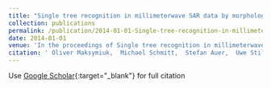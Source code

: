 ```yaml
---
title: "Single tree recognition in millimeterwave SAR data by morphological attribute filters"
collection: publications
permalink: /publication/2014-01-01-Single-tree-recognition-in-millimeterwave-SAR-data-by-morphological-attribute-filters
date: 2014-01-01
venue: 'In the proceedings of Single tree recognition in millimeterwave SAR data by morphological attribute filters'
citation: ' Oliver Maksymiuk,  Michael Schmitt,  Stefan Auer,  Uwe Stilla, &quot;Single tree recognition in millimeterwave SAR data by morphological attribute filters.&quot; In the proceedings of Single tree recognition in millimeterwave SAR data by morphological attribute filters, 2014.'
---
```

Use [Google Scholar](https://scholar.google.com/scholar?q=Single+tree+recognition+in+millimeterwave+SAR+data+by+morphological+attribute+filters){:target="_blank"} for full citation
